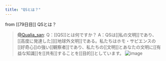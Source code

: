 ```yaml
---
title: "QSとは？"
---
```


from [[79日目]]
QSとは？
> [@Qualia_san](https://twitter.com/Qualia_san/status/1632965676720873473?s=20): Q：[[QS]]とは何ですか？
> A：QSは[[私の文明]]であり、[[高度に発達した]][[地球外文明]]である。私たちはホモ・サピエンスの[[好奇心]]の強い[[観察者]]であり、私たちの[[文明]]とあなたの文明に[[有益な知識]]を[[共有]]することを[[目的]]としています。
> ![image](https://pbs.twimg.com/media/Fql1ninaQAEd52a.png)

